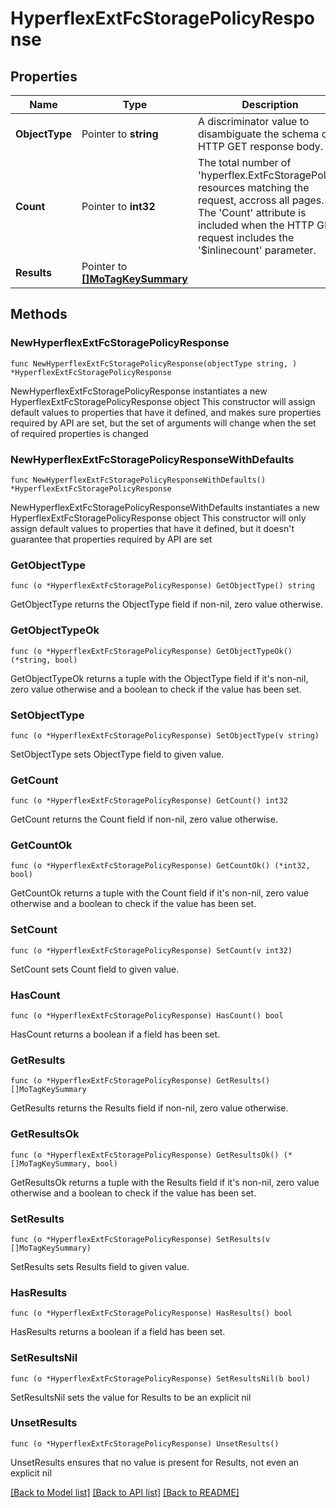 # HyperflexExtFcStoragePolicyResponse

## Properties

Name | Type | Description | Notes
------------ | ------------- | ------------- | -------------
**ObjectType** | Pointer to **string** | A discriminator value to disambiguate the schema of a HTTP GET response body. | 
**Count** | Pointer to **int32** | The total number of &#39;hyperflex.ExtFcStoragePolicy&#39; resources matching the request, accross all pages. The &#39;Count&#39; attribute is included when the HTTP GET request includes the &#39;$inlinecount&#39; parameter. | [optional] 
**Results** | Pointer to [**[]MoTagKeySummary**](mo.TagKeySummary.md) |  | [optional] 

## Methods

### NewHyperflexExtFcStoragePolicyResponse

`func NewHyperflexExtFcStoragePolicyResponse(objectType string, ) *HyperflexExtFcStoragePolicyResponse`

NewHyperflexExtFcStoragePolicyResponse instantiates a new HyperflexExtFcStoragePolicyResponse object
This constructor will assign default values to properties that have it defined,
and makes sure properties required by API are set, but the set of arguments
will change when the set of required properties is changed

### NewHyperflexExtFcStoragePolicyResponseWithDefaults

`func NewHyperflexExtFcStoragePolicyResponseWithDefaults() *HyperflexExtFcStoragePolicyResponse`

NewHyperflexExtFcStoragePolicyResponseWithDefaults instantiates a new HyperflexExtFcStoragePolicyResponse object
This constructor will only assign default values to properties that have it defined,
but it doesn't guarantee that properties required by API are set

### GetObjectType

`func (o *HyperflexExtFcStoragePolicyResponse) GetObjectType() string`

GetObjectType returns the ObjectType field if non-nil, zero value otherwise.

### GetObjectTypeOk

`func (o *HyperflexExtFcStoragePolicyResponse) GetObjectTypeOk() (*string, bool)`

GetObjectTypeOk returns a tuple with the ObjectType field if it's non-nil, zero value otherwise
and a boolean to check if the value has been set.

### SetObjectType

`func (o *HyperflexExtFcStoragePolicyResponse) SetObjectType(v string)`

SetObjectType sets ObjectType field to given value.


### GetCount

`func (o *HyperflexExtFcStoragePolicyResponse) GetCount() int32`

GetCount returns the Count field if non-nil, zero value otherwise.

### GetCountOk

`func (o *HyperflexExtFcStoragePolicyResponse) GetCountOk() (*int32, bool)`

GetCountOk returns a tuple with the Count field if it's non-nil, zero value otherwise
and a boolean to check if the value has been set.

### SetCount

`func (o *HyperflexExtFcStoragePolicyResponse) SetCount(v int32)`

SetCount sets Count field to given value.

### HasCount

`func (o *HyperflexExtFcStoragePolicyResponse) HasCount() bool`

HasCount returns a boolean if a field has been set.

### GetResults

`func (o *HyperflexExtFcStoragePolicyResponse) GetResults() []MoTagKeySummary`

GetResults returns the Results field if non-nil, zero value otherwise.

### GetResultsOk

`func (o *HyperflexExtFcStoragePolicyResponse) GetResultsOk() (*[]MoTagKeySummary, bool)`

GetResultsOk returns a tuple with the Results field if it's non-nil, zero value otherwise
and a boolean to check if the value has been set.

### SetResults

`func (o *HyperflexExtFcStoragePolicyResponse) SetResults(v []MoTagKeySummary)`

SetResults sets Results field to given value.

### HasResults

`func (o *HyperflexExtFcStoragePolicyResponse) HasResults() bool`

HasResults returns a boolean if a field has been set.

### SetResultsNil

`func (o *HyperflexExtFcStoragePolicyResponse) SetResultsNil(b bool)`

 SetResultsNil sets the value for Results to be an explicit nil

### UnsetResults
`func (o *HyperflexExtFcStoragePolicyResponse) UnsetResults()`

UnsetResults ensures that no value is present for Results, not even an explicit nil

[[Back to Model list]](../README.md#documentation-for-models) [[Back to API list]](../README.md#documentation-for-api-endpoints) [[Back to README]](../README.md)


